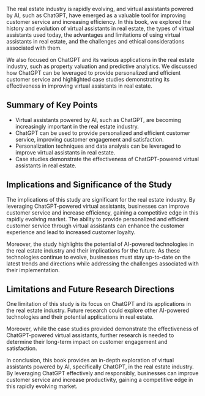 

The real estate industry is rapidly evolving, and virtual assistants powered by AI, such as ChatGPT, have emerged as a valuable tool for improving customer service and increasing efficiency. In this book, we explored the history and evolution of virtual assistants in real estate, the types of virtual assistants used today, the advantages and limitations of using virtual assistants in real estate, and the challenges and ethical considerations associated with them.

We also focused on ChatGPT and its various applications in the real estate industry, such as property valuation and predictive analytics. We discussed how ChatGPT can be leveraged to provide personalized and efficient customer service and highlighted case studies demonstrating its effectiveness in improving virtual assistants in real estate.

Summary of Key Points
---------------------

* Virtual assistants powered by AI, such as ChatGPT, are becoming increasingly important in the real estate industry.
* ChatGPT can be used to provide personalized and efficient customer service, improving customer engagement and satisfaction.
* Personalization techniques and data analysis can be leveraged to improve virtual assistants in real estate.
* Case studies demonstrate the effectiveness of ChatGPT-powered virtual assistants in real estate.

Implications and Significance of the Study
------------------------------------------

The implications of this study are significant for the real estate industry. By leveraging ChatGPT-powered virtual assistants, businesses can improve customer service and increase efficiency, gaining a competitive edge in this rapidly evolving market. The ability to provide personalized and efficient customer service through virtual assistants can enhance the customer experience and lead to increased customer loyalty.

Moreover, the study highlights the potential of AI-powered technologies in the real estate industry and their implications for the future. As these technologies continue to evolve, businesses must stay up-to-date on the latest trends and directions while addressing the challenges associated with their implementation.

Limitations and Future Research Directions
------------------------------------------

One limitation of this study is its focus on ChatGPT and its applications in the real estate industry. Future research could explore other AI-powered technologies and their potential applications in real estate.

Moreover, while the case studies provided demonstrate the effectiveness of ChatGPT-powered virtual assistants, further research is needed to determine their long-term impact on customer engagement and satisfaction.

In conclusion, this book provides an in-depth exploration of virtual assistants powered by AI, specifically ChatGPT, in the real estate industry. By leveraging ChatGPT effectively and responsibly, businesses can improve customer service and increase productivity, gaining a competitive edge in this rapidly evolving market.
